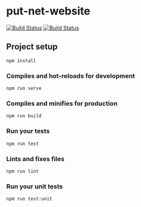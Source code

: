 # put-net-website
[![Build Status](https://travis-ci.org/SuddenlyPineapple/put-net-website.svg?branch=master)](https://travis-ci.org/SuddenlyPineapple/put-net-website.svg?branch=master)
[![Build Status](https://img.shields.io/github/license/SuddenlyPineapple/put-net-website)](https://img.shields.io/github/license/SuddenlyPineapple/put-net-website)

## Project setup
```
npm install
```

### Compiles and hot-reloads for development
```
npm run serve
```

### Compiles and minifies for production
```
npm run build
```

### Run your tests
```
npm run test
```

### Lints and fixes files
```
npm run lint
```

### Run your unit tests
```
npm run test:unit
```
